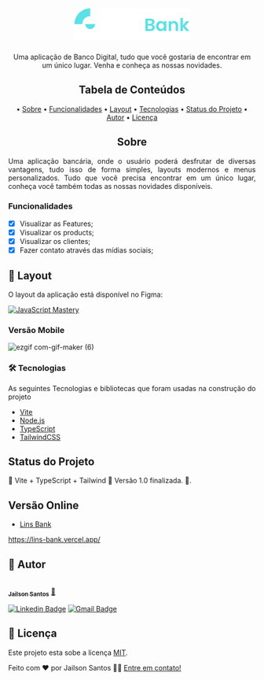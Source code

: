 <h1 align="center">
  <img alt="Linst Bank" title="#Lins Bank" src="./src/assets/logo.svg" />
</h1>

<p align="center">
  Uma aplicação de Banco Digital, tudo que você gostaria de encontrar em um único lugar. Venha e conheça as nossas novidades.
</p>

<h2 align="center">Tabela de Conteúdos</h2>
<p align="center">
  • <a href="#sobre">Sobre</a>
  • <a href="#funcionalidades">Funcionalidades</a>
  • <a href="#layout">Layout</a>
  • <a href="#tecnologias">Tecnologias</a> 
  • <a href="#status">Status do Projeto</a> 
  • <a href="#autor">Autor</a>
  • <a href="#licenca">Licença</a>
</p>

<h2 align="center" id="sobre">Sobre</h2>
<p align="justify"> Uma aplicação bancária, onde o usuário poderá desfrutar de diversas vantagens, tudo isso de forma simples, layouts modernos e menus personalizados. Tudo que você precisa encontrar em um único lugar, conheça você também todas as nossas novidades disponíveis.</p>

<h3 align="left" id="funcionalidades">Funcionalidades</h3>

- [x] Visualizar as Features;
- [x] Visualizar os products;
- [x] Visualizar os clientes;
- [x] Fazer contato através das mídias sociais;

<h2 align="left" id="layout">🎨 Layout</h2>
<p align="justify">O layout da aplicação está disponível no Figma:</p>
<a href="https://www.figma.com/file/6V0hSVpUrZ4ZVEbM8aZj2I/HooBank-(Jailson)?node-id=0%3A1&t=fdWrYZkCLIpA2Zg4-0">
  <img alt="JavaScript Mastery" src="https://img.shields.io/badge/Acessar%20Layout-FIGMA-green">
</a>

<h3 align="left" id="layout">Versão Mobile</h3>

![ezgif com-gif-maker (6)](https://user-images.githubusercontent.com/11697713/203974549-48ba1431-0eff-4b9a-b3c9-f0015ab8f842.gif)

<h3 align="left" id="tecnologias">🛠 Tecnologias</h3>
<p align="justify">As seguintes Tecnologias e bibliotecas que foram usadas na construção do projeto</p>

- [Vite](https://vitejs.dev/)
- [Node.js](https://nodejs.org/en/)
- [TypeScript](https://www.typescriptlang.org/)
- [TailwindCSS](https://tailwindcss.com/)

<h2 align="left" id="status">Status do Projeto</h2>
<p align="left"> 🚧 Vite + TypeScript + Tailwind 🚀 Versão 1.0 finalizada.  🚧.</p>

<h2 align="left" id="link-online">Versão Online</h2>

- [Lins Bank](https://lins-bank.vercel.app/)


https://lins-bank.vercel.app/

<h2 align="left" id="autor">🦸 Autor</h2>
<a href="https://github.com/JailsonSantos">
 <img style="border-radius: 50%;" src="https://avatars.githubusercontent.com/u/11697713?s=96&v=4" width="100px;" alt=""/>
 <br />
 <sub><b>Jailson Santos</b></sub></a> <a href="https://www.linkedin.com/in/jailson-santos-726395104/" title="Jailson Santos">🚀</a>
 <br />

[![Linkedin Badge](https://img.shields.io/badge/-Jailson-blue?style=flat-square&logo=Linkedin&logoColor=white&link=https://www.linkedin.com/in/jailson-santos-726395104/)](https://www.linkedin.com/in/jailson-santos-726395104/) 
[![Gmail Badge](https://img.shields.io/badge/-jailson.ads007@gmail.com-c14438?style=flat-square&logo=Gmail&logoColor=white&link=mailto:jailson.ads007@gmail.com)](mailto:jailson.ads007@gmail.com)


<h2 align="left" id="licenca">📝 Licença</h2>

Este projeto esta sobe a licença [MIT](./LICENSE).

Feito com ❤️ por Jailson Santos 👋🏽 [Entre em contato!](https://www.linkedin.com/in/jailson-santos-726395104/)
